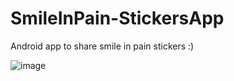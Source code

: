# SmileInPain-StickersApp

Android app to share smile in pain stickers :)

![image](https://user-images.githubusercontent.com/42006277/113450513-b49bbd80-941d-11eb-9543-06705ac8030f.png)
